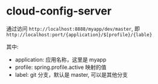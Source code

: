 # cloud-config-server



通过访问 `http://localhost:8888/myapp/dev/master`, 即 `http://localhost:port/{application}/$[profile}/{lable}`


其中:  

+ application: 应用名称，这里是 myapp
+ profile: spring.profile.active 映射的值
+ label: git 分支，默认是 master, 可以是其他分支



